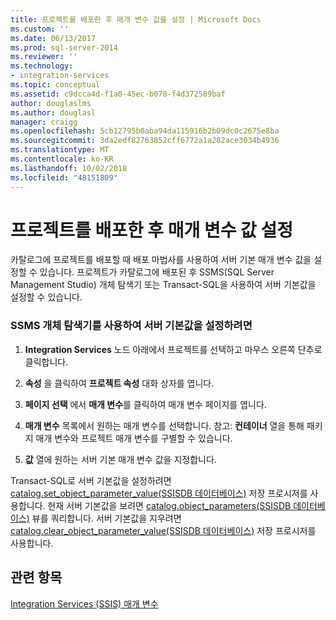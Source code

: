 ```yaml
---
title: 프로젝트를 배포한 후 매개 변수 값을 설정 | Microsoft Docs
ms.custom: ''
ms.date: 06/13/2017
ms.prod: sql-server-2014
ms.reviewer: ''
ms.technology:
- integration-services
ms.topic: conceptual
ms.assetid: c9dcca4d-f1a0-45ec-b078-f4d372589baf
author: douglaslms
ms.author: douglasl
manager: craigg
ms.openlocfilehash: 5cb12795b0aba94da115916b2b09dc0c2675e8ba
ms.sourcegitcommit: 3da2edf82763852cff6772a1a282ace3034b4936
ms.translationtype: MT
ms.contentlocale: ko-KR
ms.lasthandoff: 10/02/2018
ms.locfileid: "48151809"
---
```

# <a name="set-parameter-values-after-the-project-is-deployed"></a>프로젝트를 배포한 후 매개 변수 값 설정
  카탈로그에 프로젝트를 배포할 때 배포 마법사를 사용하여 서버 기본 매개 변수 값을 설정할 수 있습니다. 프로젝트가 카탈로그에 배포된 후 SSMS(SQL Server Management Studio) 개체 탐색기 또는 Transact-SQL을 사용하여 서버 기본값을 설정할 수 있습니다.  
  
### <a name="to-set-server-defaults-with-ssms-object-explorer"></a>SSMS 개체 탐색기를 사용하여 서버 기본값을 설정하려면  
  
1.  **Integration Services** 노드 아래에서 프로젝트를 선택하고 마우스 오른쪽 단추로 클릭합니다.  
  
2.  **속성** 을 클릭하여 **프로젝트 속성** 대화 상자를 엽니다.  
  
3.  **페이지 선택** 에서 **매개 변수**를 클릭하여 매개 변수 페이지를 엽니다.  
  
4.  **매개 변수** 목록에서 원하는 매개 변수를 선택합니다. 참고: **컨테이너** 열을 통해 패키지 매개 변수와 프로젝트 매개 변수를 구별할 수 있습니다.  
  
5.  **값** 열에 원하는 서버 기본 매개 변수 값을 지정합니다.  
  
 Transact-SQL로 서버 기본값을 설정하려면 [catalog.set_object_parameter_value&#40;SSISDB 데이터베이스&#41;](/sql/integration-services/system-stored-procedures/catalog-set-object-parameter-value-ssisdb-database) 저장 프로시저를 사용합니다. 현재 서버 기본값을 보려면 [catalog.object_parameters&#40;SSISDB 데이터베이스&#41;](/sql/integration-services/system-views/catalog-object-parameters-ssisdb-database) 뷰를 쿼리합니다. 서버 기본값을 지우려면 [catalog.clear_object_parameter_value&#40;SSISDB 데이터베이스&#41;](/sql/integration-services/system-stored-procedures/catalog-clear-object-parameter-value-ssisdb-database) 저장 프로시저를 사용합니다.  
  
## <a name="see-also"></a>관련 항목  
 [Integration Services &#40;SSIS&#41; 매개 변수](integration-services-ssis-package-and-project-parameters.md)  
  
  
